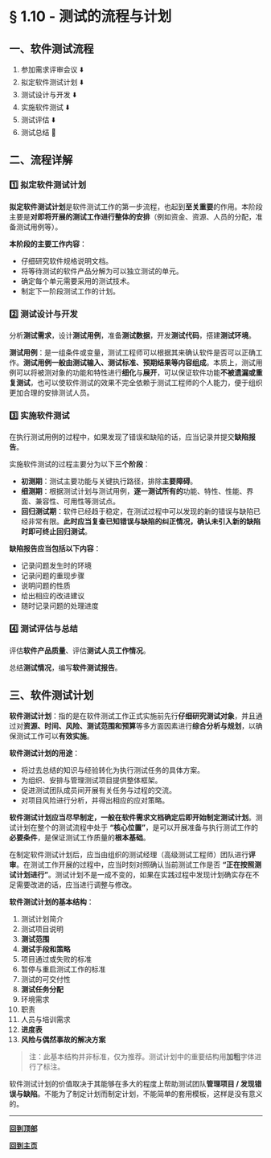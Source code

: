 # § 1.10 - 测试的流程与计划

## 一、软件测试流程

1. 参加需求评审会议 :arrow_down:
2. 拟定软件测试计划 :arrow_down:
3. 测试设计与开发 :arrow_down:
4. 实施软件测试 :arrow_down:
5. 测试评估 :arrow_down:
6. 测试总结 :triangular_flag_on_post:

## 二、流程详解

### :one: 拟定软件测试计划

**拟定软件测试计划**是软件测试工作的第一步流程，也起到**至关重要**的作用。本阶段主要是**对即将开展的测试工作进行整体的安排**（例如资金、资源、人员的分配，准备测试用例等）。

**本阶段的主要工作内容**：

- 仔细研究软件规格说明文档。
- 将等待测试的软件产品分解为可以独立测试的单元。
- 确定每个单元需要采用的测试技术。
- 制定下一阶段测试工作的计划。

### :two: 测试设计与开发

分析**测试需求**，设计**测试用例**，准备**测试数据**，开发**测试代码**，搭建**测试环境**。

**测试用例**：是一组条件或变量，测试工程师可以根据其来确认软件是否可以正确工作。**测试用例一般由测试输入、测试标准、预期结果等内容组成**。本质上，测试用例可以将被测对象的功能和特性进行**细化**与**展开**，可以保证软件功能**不被遗漏或重复测试**，也可以使软件测试的效果不完全依赖于测试工程师的个人能力，便于组织更加合理的安排测试人员。

### :three: 实施软件测试

在执行测试用例的过程中，如果发现了错误和缺陷的话，应当记录并提交**缺陷报告**。

实施软件测试的过程主要分为以下**三个阶段**：

- **初测期**：测试主要功能与关键执行路径，排除**主要障碍**。
- **细测期**：根据测试计划与测试用例，**逐一测试所有的**功能、特性、性能、界面、兼容性、可用性等测试点。
- **回归测试期**：软件已经趋于稳定，在测试过程中可以发现的新的错误与缺陷已经非常有限。**此时应当复查已知错误与缺陷的纠正情况，确认未引入新的缺陷时即可终止回归测试**。

**缺陷报告应当包括以下内容**：

- 记录问题发生时的环境
- 记录问题的重现步骤
- 说明问题的性质
- 给出相应的改进建议
- 随时记录问题的处理进度

### :four: 测试评估与总结

评估**软件产品质量**、评估**测试人员工作情况**。

总结**测试情况**，编写**软件测试报告**。

## 三、软件测试计划

**软件测试计划**：指的是在软件测试工作正式实施前先行**仔细研究测试对象**，并且通过对**资源、时间、风险、测试范围和预算**等多方面因素进行**综合分析与规划**，以确保测试工作可以**有效实施**。

**软件测试计划的用途**：

- 将过去总结的知识与经验转化为执行测试任务的具体方案。
- 为组织、安排与管理测试项目提供整体框架。
- 促进测试团队成员间开展有关任务与过程的交流。
- 对项目风险进行分析，并得出相应的应对策略。

**软件测试计划应当尽早制定，一般在软件需求文档确定后即开始制定测试计划**。测试计划在整个的测试流程中处于 **“核心位置”**，是可以开展准备与执行测试工作的**必要条件**，是保证测试工作质量的**根本基础**。

在制定软件测试计划后，应当由组织的测试经理（高级测试工程师）团队进行**评审**。在测试工作开展的过程中，应当时刻对照确认当前测试工作是否 **“正在按照测试计划进行”**。测试计划不是一成不变的，如果在实践过程中发现计划确实存在不足需要改进的话，应当进行调整与修改。

**软件测试计划的基本结构**：

1. 测试计划简介
2. 测试项目说明
3. **测试范围**
4. **测试手段和策略**
5. 项目通过或失败的标准
6. 暂停与重启测试工作的标准
7. 测试的可交付性
8. **测试任务分配**
9. 环境需求
10. 职责
11. 人员与培训需求
12. **进度表**
13. **风险与偶然事故的解决方案**

> 注：此基本结构并非标准，仅为推荐。测试计划中的重要结构用**加粗**字体进行了标注。

软件测试计划的价值取决于其能够在多大的程度上帮助测试团队**管理项目 / 发现错误与缺陷**。不能为了制定计划而制定计划，不能简单的套用模板，这样是没有意义的。

---
[**回到顶部**](https://github.com/Lingggao/Software-Testing-Basics/blob/master/%E7%AC%AC%E4%B8%80%E7%AB%A0/1_10_%E6%B5%8B%E8%AF%95%E7%9A%84%E6%B5%81%E7%A8%8B%E4%B8%8E%E8%AE%A1%E5%88%92.md#-110---%E6%B5%8B%E8%AF%95%E7%9A%84%E6%B5%81%E7%A8%8B%E4%B8%8E%E8%AE%A1%E5%88%92)

[**回到主页**](https://github.com/Lingggao/Software-Testing-Basics#%E8%BD%AF%E4%BB%B6%E6%B5%8B%E8%AF%95%E5%9F%BA%E7%A1%80)